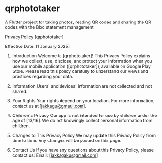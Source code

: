 # qrphototaker

A Flutter project for taking photos, reading QR codes and sharing the QR codes with the Bloc statement management

Privacy Policy
[qrphototaker]

Effective Date: [1 January 2025]

1. Introduction
Welcome to [qrphototaker]! This Privacy Policy explains how we collect, use, disclose, and protect your information when you use our mobile application ([qrphototaker]), available on Google Play Store. Please read this policy carefully to understand our views and practices regarding your data.

2. Information 
Users' and devices' information are not collected and not shared.

3. Your Rights
Your rights depend on your location.
For more information, contact us at [jakkagu@gmaul.com].

4. Children's Privacy
Our app is not intended for use by children under the age of [13/16]. We do not knowingly collect personal information from children. 

5. Changes to This Privacy Policy
We may update this Privacy Policy from time to time. Any changes will be posted on this page.

6. Contact Us
If you have any questions about this Privacy Policy, please contact us:
Email: [jakkagaku@gmail.com]
